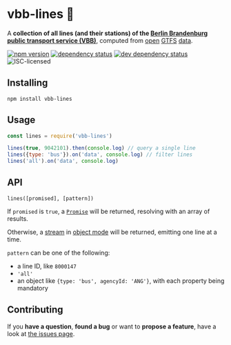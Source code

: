 # vbb-lines 🚏

A **collection of all lines (and their stations) of the [Berlin Brandenburg public transport service (VBB)](http://www.vbb.de/)**, computed from [open](http://daten.berlin.de/datensaetze/vbb-fahrplandaten-juni-2015-bis-dezember-2015) [GTFS](https://developers.google.com/transit/gtfs/) [data](https://github.com/derhuerst/vbb-gtfs).

[![npm version](https://img.shields.io/npm/v/vbb-lines.svg)](https://www.npmjs.com/package/vbb-lines)
[![dependency status](https://img.shields.io/david/derhuerst/vbb-lines.svg)](https://david-dm.org/derhuerst/vbb-lines)
[![dev dependency status](https://img.shields.io/david/dev/derhuerst/vbb-lines.svg)](https://david-dm.org/derhuerst/vbb-lines#info=devDependencies)
![ISC-licensed](https://img.shields.io/github/license/derhuerst/vbb-lines.svg)


## Installing

```shell
npm install vbb-lines
```


## Usage

```js
const lines = require('vbb-lines')

lines(true, 9042101).then(console.log) // query a single line
lines({type: 'bus'}).on('data', console.log) // filter lines
lines('all').on('data', console.log)
```


## API

`lines([promised], [pattern])`

If `promised` is `true`, a [`Promise`](https://developer.mozilla.org/en-US/docs/Web/JavaScript/Reference/Global_Objects/Promise) will be returned, resolving with an array of results.

Otherwise, a [stream](https://nodejs.org/api/stream.html#stream_class_stream_readable) in [object mode](https://nodejs.org/api/stream.html#stream_object_mode) will be returned, emitting one line at a time.

`pattern` can be one of the following:

- a line ID, like `8000147`
- `'all'`
- an object like `{type: 'bus', agencyId: 'ANG'}`, with each property being mandatory


## Contributing

If you **have a question**, **found a bug** or want to **propose a feature**, have a look at [the issues page](https://github.com/derhuerst/vbb-lines/issues).
